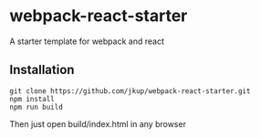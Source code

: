 # webpack-react-starter

A starter template for webpack and react

## Installation

    git clone https://github.com/jkup/webpack-react-starter.git
    npm install
    npm run build

Then just open build/index.html in any browser
